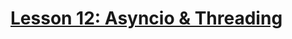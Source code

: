 # [Lesson 12: Asyncio & Threading](https://colab.research.google.com/drive/1p0ep344ykh0BC5_0EtLoyEMLDhCfSphD?usp=sharing)